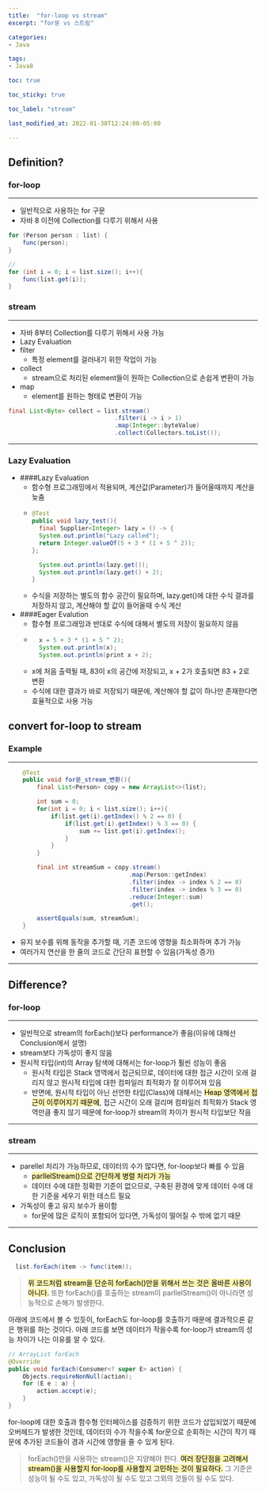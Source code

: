 ```yaml
---
title:  "for-loop vs stream"
excerpt: "for문 vs 스트림"

categories:
- Java

tags:
- Java8

toc: true

toc_sticky: true

toc_label: "stream"

last_modified_at: 2022-01-30T12:24:00-05:00

---
```


## Definition?

### for-loop

---

- 일반적으로 사용하는 for 구문
- 자바 8 이전에 Collection를 다루기 위해서 사용

~~~ java
for (Person person : list) {     
    func(person);
}

// 
for (int i = 0; i < list.size(); i++){
    func(list.get(i));
}
~~~

### stream

---
- 자바 8부터 Collection를 다루기 위해서 사용 가능
- Lazy Evaluation
- filter
  - 특정 element를 걸러내기 위한 작업이 가능
- collect
  - stream으로 처리된 element들이 원하는 Collection으로 손쉽게 변환이 가능
- map
  - element를 원하는 형태로 변환이 가능

~~~ java
final List<Byte> collect = list.stream()
                              .filter(i -> i > 1)
                              .map(Integer::byteValue)
                              .collect(Collectors.toList());
~~~
---
### Lazy Evaluation
- ####Lazy Evaluation
  - 함수형 프로그래밍에서 적용되며, 계산값(Parameter)가 들어올때까지 계산을 늦춤
  - ~~~ java
    @Test
    public void lazy_test(){
      final Supplier<Integer> lazy = () -> {
      System.out.println("Lazy called");
      return Integer.valueOf(5 + 3 * (1 + 5 ^ 2));
    };

      System.out.println(lazy.get());
      System.out.println(lazy.get() + 2);
    }
      ~~~
  - 수식을 저장하는 별도의 함수 공간이 필요하며, lazy.get()에 대한 수식 결과를 저장하지 않고, 계산해야 할 값이 들어올때 수식 계산
- ####Eager Evalution
  - 함수형 프로그래밍과 반대로 수식에 대해서 별도의 저장이 필요하지 않음
  - ~~~ java
      x = 5 + 3 * (1 + 5 ^ 2);
      System.out.println(x);
      System.out.println(print x + 2);
      ~~~
  - x에 처음 출력될 때, 83이 x의 공간에 저장되고, x + 2가 호출되면 83 + 2로 변환
  - 수식에 대한 결과가 바로 저장되기 때문에, 계산해야 할 값이 하나만 존재한다면 효율적으로 사용 가능

## convert for-loop to stream

### Example

---

~~~java
    @Test
    public void for문_stream_변환(){
        final List<Person> copy = new ArrayList<>(list);

        int sum = 0;
        for(int i = 0; i < list.size(); i++){
            if(list.get(i).getIndex() % 2 == 0) {
                if(list.get(i).getIndex() % 3 == 0) {
                    sum += list.get(i).getIndex();
                }
            }
        }

        final int streamSum = copy.stream()
                                  .map(Person::getIndex)
                                  .filter(index -> index % 2 == 0)
                                  .filter(index -> index % 3 == 0)
                                  .reduce(Integer::sum)
                                  .get();

        assertEquals(sum, streamSum);
    }
~~~

- 유지 보수를 위해 동작을 추가할 때, 기존 코드에 영향을 최소화하며 추가 가능
- 여러가지 연산을 한 줄의 코드로 간단히 표현할 수 있음(가독성 증가)

---

## Difference?

### for-loop

---
- 일반적으로 stream의 forEach()보다 performance가 좋음(이유에 대해선 Conclusion에서 설명)
- stream보다 가독성이 좋지 않음
- 원시적 타입(int)의 Array 탐색에 대해서는 for-loop가 훨씬 성능이 좋음
  - 원시적 타입은 Stack 영역에서 접근되므로, 데이터에 대한 접근 시간이 오래 걸리지 않고 원시적 타입에 대한 컴파일러 최적화가 잘 이루어져 있음
  - 반면에, 원시적 타입이 아닌 선언한 타입(Class)에 대해서는 <mark style='background-color: #fff5b1'>Heap 영역에서 접근이 이루어지기 때문에</mark>, 접근 시간이 오래 걸리며 컴파일러 최적화가 Stack 영역만큼 좋지 않기 때문에 for-loop가 stream의 차이가 원시적 타입보단 작음

---

### stream

---
- parellel 처리가 가능하므로, 데이터의 수가 많다면, for-loop보다 빠를 수 있음
  - <mark style='background-color: #fff5b1'>parllelStream()으로 간단하게 병렬 처리가 가능</mark>
  - 데이터 수에 대한 정확한 기준이 없으므로, 구축된 환경에 맞게 데이터 수에 대한 기준을 세우기 위한 테스트 필요
- 가독성이 좋고 유지 보수가 용이함
  - for문에 많은 로직이 포함되어 있다면, 가독성이 떨어질 수 밖에 없기 때문

---


## Conclusion

~~~java
  list.forEach(item -> func(item));
~~~
><mark style='background-color: #fff5b1'>위 코드처럼 stream을 단순히 forEach()만을 위해서 쓰는 것은 올바른 사용이 아니다.</mark> 또한
forEach()를 호출하는 stream이 parllelStream()이 아니라면 성능적으로 손해가 발생한다.

아래에 코드에서 볼 수 있듯이, forEach도 for-loop를 호출하기 때문에 결과적으론 같은 행위를 하는 것이다. 
아래 코드를 보면 데이터가 작을수록 for-loop가 stream의 성능 차이가 나는 이유를 알 수 있다.

~~~java
// ArrayList forEach
@Override
public void forEach(Consumer<? super E> action) {
    Objects.requireNonNull(action);
    for (E e : a) {
        action.accept(e);
    }
}
~~~

for-loop에 대한 호출과 함수형 인터페이스를 검증하기 위한 코드가 삽입되었기 때문에 오버헤드가 발생한 것인데, 
데이터의 수가 작을수록 for문으로 순회하는 시간이 작기 때문에 추가된 코드들이 경과 시간에 영향을 줄 수 있게 된다.

> forEach()만을 사용하는 stream()은 지양해야 한다. <mark style='background-color: #fff5b1'>여러 장단점을 고려해서
stream()을 사용할지 for-loop를 사용할지 고민하는 것이 필요하다.</mark> 그 기준은 성능이 될 수도 있고, 가독성이 될 수도
있고 그외의 것들이 될 수도 있다.